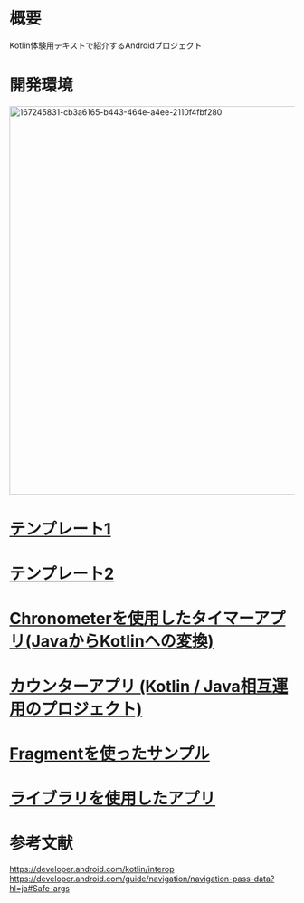 # 概要
Kotlin体験用テキストで紹介するAndroidプロジェクト

# 開発環境
<img width="686" alt="167245831-cb3a6165-b443-464e-a4ee-2110f4fbf280" src="https://user-images.githubusercontent.com/16476224/167291320-712a3141-a861-4127-a6ad-16ab9d3a2fc5.png">

# [テンプレート1](https://github.com/LeoAndo/android-kotlin-first-apps/tree/main/EmptyActivityTemplate)
# [テンプレート2](https://github.com/LeoAndo/android-kotlin-first-apps/tree/main/BottomNavigationActivityTemplate)
# [Chronometerを使用したタイマーアプリ(JavaからKotlinへの変換)](https://github.com/LeoAndo/android-kotlin-first-apps/tree/main/Android102)
# [カウンターアプリ (Kotlin / Java相互運用のプロジェクト)](https://github.com/LeoAndo/android-kotlin-first-apps/tree/main/CounterApp)
# [Fragmentを使ったサンプル](https://github.com/LeoAndo/android-kotlin-first-apps/tree/main/FragmentSample)
# [ライブラリを使用したアプリ](https://github.com/LeoAndo/android-kotlin-first-apps/tree/main/MyOkashi)

# 参考文献
https://developer.android.com/kotlin/interop<br>
https://developer.android.com/guide/navigation/navigation-pass-data?hl=ja#Safe-args<br>
